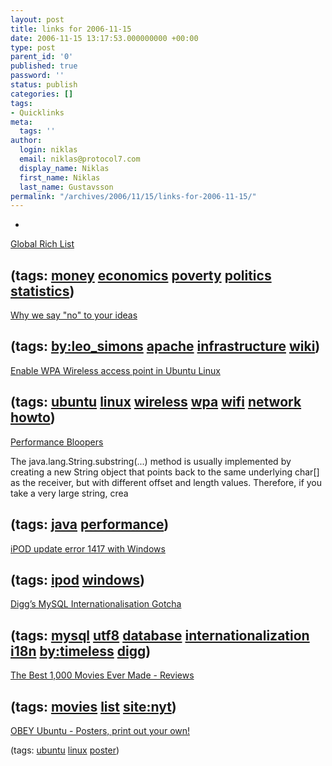 ```yaml
---
layout: post
title: links for 2006-11-15
date: 2006-11-15 13:17:53.000000000 +00:00
type: post
parent_id: '0'
published: true
password: ''
status: publish
categories: []
tags:
- Quicklinks
meta:
  tags: ''
author:
  login: niklas
  email: niklas@protocol7.com
  display_name: Niklas
  first_name: Niklas
  last_name: Gustavsson
permalink: "/archives/2006/11/15/links-for-2006-11-15/"
---
```

- 
[Global Rich List](http://www.globalrichlist.com/index.php)

(tags: [money](http://del.icio.us/protocol7/money) [economics](http://del.icio.us/protocol7/economics) [poverty](http://del.icio.us/protocol7/poverty) [politics](http://del.icio.us/protocol7/politics) [statistics](http://del.icio.us/protocol7/statistics))
- 
[Why we say "no" to your ideas](http://www.jroller.com/page/lsd/20050717#why_we_say_no_to)

(tags: [by:leo\_simons](http://del.icio.us/protocol7/by:leo_simons) [apache](http://del.icio.us/protocol7/apache) [infrastructure](http://del.icio.us/protocol7/infrastructure) [wiki](http://del.icio.us/protocol7/wiki))
- 
[Enable WPA Wireless access point in Ubuntu Linux](http://www.debianadmin.com/enable-wpa-wireless-access-point-in-ubuntu-linux.html)

(tags: [ubuntu](http://del.icio.us/protocol7/ubuntu) [linux](http://del.icio.us/protocol7/linux) [wireless](http://del.icio.us/protocol7/wireless) [wpa](http://del.icio.us/protocol7/wpa) [wifi](http://del.icio.us/protocol7/wifi) [network](http://del.icio.us/protocol7/network) [howto](http://del.icio.us/protocol7/howto))
- 
[Performance Bloopers](http://wiki.eclipse.org/index.php/Performance_Bloopers#String.substring.28.29)

The java.lang.String.substring(...) method is usually implemented by creating a new String object that points back to the same underlying char[] as the receiver, but with different offset and length values. Therefore, if you take a very large string, crea

(tags: [java](http://del.icio.us/protocol7/java) [performance](http://del.icio.us/protocol7/performance))
- 
[iPOD update error 1417 with Windows](http://forums.whirlpool.net.au/forum-replies-archive.cfm/591001.html)

(tags: [ipod](http://del.icio.us/protocol7/ipod) [windows](http://del.icio.us/protocol7/windows))
- 
[Digg’s MySQL Internationalisation Gotcha](http://blog.digg.com/?p=53)

(tags: [mysql](http://del.icio.us/protocol7/mysql) [utf8](http://del.icio.us/protocol7/utf8) [database](http://del.icio.us/protocol7/database) [internationalization](http://del.icio.us/protocol7/internationalization) [i18n](http://del.icio.us/protocol7/i18n) [by:timeless](http://del.icio.us/protocol7/by:timeless) [digg](http://del.icio.us/protocol7/digg))
- 
[The Best 1,000 Movies Ever Made - Reviews](http://www.nytimes.com/ref/movies/1000best.html)

(tags: [movies](http://del.icio.us/protocol7/movies) [list](http://del.icio.us/protocol7/list) [site:nyt](http://del.icio.us/protocol7/site:nyt))
- 
[OBEY Ubuntu - Posters, print out your own!](http://ubuntuforums.org/showthread.php?t=296742)

(tags: [ubuntu](http://del.icio.us/protocol7/ubuntu) [linux](http://del.icio.us/protocol7/linux) [poster](http://del.icio.us/protocol7/poster))
